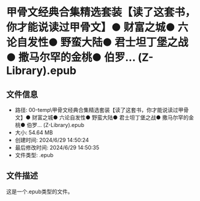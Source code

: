 ﻿# 甲骨文经典合集精选套装【读了这套书，你才能说读过甲骨文】● 财富之城● 六论自发性● 野蛮大陆● 君士坦丁堡之战● 撒马尔罕的金桃● 伯罗... (Z-Library).epub

## 文件信息
- 路径: 00-temp\甲骨文经典合集精选套装【读了这套书，你才能说读过甲骨文】● 财富之城● 六论自发性● 野蛮大陆● 君士坦丁堡之战● 撒马尔罕的金桃● 伯罗... (Z-Library).epub
- 大小: 54.64 MB
- 创建时间: 2024/6/29 14:50:24
- 最后修改时间: 2024/6/29 14:50:35
- 文件类型: .epub

## 文件描述
这是一个.epub类型的文件。

